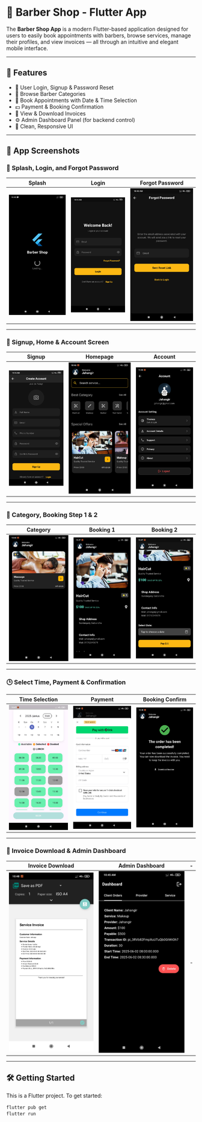 # 💈 Barber Shop - Flutter App

The **Barber Shop App** is a modern Flutter-based application designed for users to easily book appointments with barbers, browse services, manage their profiles, and view invoices — all through an intuitive and elegant mobile interface.

---

## 🚀 Features

- 🔐 User Login, Signup & Password Reset
- 🧔 Browse Barber Categories
- 📅 Book Appointments with Date & Time Selection
- 💵 Payment & Booking Confirmation
- 📄 View & Download Invoices
- ⚙️ Admin Dashboard Panel (for backend control)
- 🎨 Clean, Responsive UI

---

## 📲 App Screenshots

### 👋 Splash, Login, and Forgot Password
| Splash | Login | Forgot Password |
|-------|-------|-----------------|
| ![splash](https://github.com/jahangirad/BarberShop/blob/main/img/Screenshot_2025-06-05-10-43-53-752_com.barbershopmy.barber_shop.jpg) | ![login](https://github.com/jahangirad/BarberShop/blob/main/img/Screenshot_2025-06-05-10-45-13-304_com.barbershopmy.barber_shop.jpg) | ![forget](https://github.com/jahangirad/BarberShop/blob/main/img/Screenshot_2025-06-05-10-45-21-392_com.barbershopmy.barber_shop.jpg) |

---

### 📝 Signup, Home & Account Screen
| Signup | Homepage | Account |
|--------|----------|---------|
| ![signup](https://github.com/jahangirad/BarberShop/blob/main/img/Screenshot_2025-06-05-10-45-39-548_com.barbershopmy.barber_shop.jpg) | ![home](https://github.com/jahangirad/BarberShop/blob/main/img/Screenshot_2025-06-05-10-46-28-424_com.barbershopmy.barber_shop.jpg) | ![account](https://github.com/jahangirad/BarberShop/blob/main/img/Screenshot_2025-06-05-10-46-37-620_com.barbershopmy.barber_shop.jpg) |

---

### 🧾 Category, Booking Step 1 & 2
| Category | Booking 1 | Booking 2 |
|----------|-----------|-----------|
| ![category](https://github.com/jahangirad/BarberShop/blob/main/img/Screenshot_2025-06-05-10-46-55-325_com.barbershopmy.barber_shop.jpg) | ![booking1](https://github.com/jahangirad/BarberShop/blob/main/img/Screenshot_2025-06-05-10-47-10-022_com.barbershopmy.barber_shop.jpg) | ![booking2](https://github.com/jahangirad/BarberShop/blob/main/img/Screenshot_2025-06-05-10-47-25-434_com.barbershopmy.barber_shop.jpg) |

---

### 🕒 Select Time, Payment & Confirmation
| Time Selection | Payment | Booking Confirm |
|----------------|---------|------------------|
| ![time](https://github.com/jahangirad/BarberShop/blob/main/img/Screenshot_2025-06-05-10-47-34-290_com.barbershopmy.barber_shop.jpg) | ![payment](https://github.com/jahangirad/BarberShop/blob/main/img/Screenshot_2025-06-05-10-48-01-149_com.barbershopmy.barber_shop.jpg) | ![confirm](https://github.com/jahangirad/BarberShop/blob/main/img/Screenshot_2025-06-05-10-48-26-665_com.barbershopmy.barber_shop.jpg) |

---

### 🧾 Invoice Download & Admin Dashboard
| Invoice Download | Admin Dashboard | - |
|------------------|------------------|---|
| ![invoice](https://github.com/jahangirad/BarberShop/blob/main/img/Screenshot_2025-06-05-10-48-38-259_com.android.printspooler.jpg) | ![admin](https://github.com/jahangirad/BarberShop/blob/main/img/Screenshot_2025-06-05-10-45-01-007_com.barbershopmy.barber_shop.jpg) | - |

---

## 🛠 Getting Started

This is a Flutter project. To get started:

```bash
flutter pub get
flutter run
